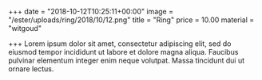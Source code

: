 +++
date = "2018-10-12T10:25:11+00:00"
image = "/ester/uploads/ring/2018/10/12.png"
title = "Ring"
price = 10.00
material = "witgoud"

+++
Lorem ipsum dolor sit amet, consectetur adipiscing elit, sed do eiusmod tempor incididunt ut labore et dolore magna aliqua. Faucibus pulvinar elementum integer enim neque volutpat. Massa tincidunt dui ut ornare lectus.